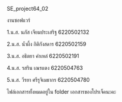 SE_project64_02

งานซอฟแวร์

1.น.ส. นภัส เจียมประเสริฐ 6220502132

2.น.ส. น้ำผึ้ง กิติกังสดาร 6220502159

3.น.ส. อธิตยา คำเหล่ 6220502191

4.น.ส. รสริน เณรแตง 6220504763

5.น.ส. วีรยา ศรีรุุจิเมธากร 6220504780

ไฟล์เอกสารทั้งหมดอยู่ใน folder เอกสารของโปรเจ็คนะคะ
